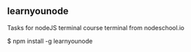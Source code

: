 ## learnyounode

Tasks for nodeJS terminal course terminal from nodeschool.io

$ npm install -g learnyounode